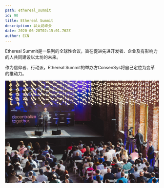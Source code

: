 ```yaml
---
path: ethereal_summit
id: 90
title: Ethereal Summit
description: 以太坊峰会
date: 2020-06-28T02:15:01.762Z
author: ECN
---
```



Ethereal Summit是一系列的全球性会议，旨在促进先进开发者、企业及有影响力的人共同建设以太坊的未来。

作为信仰者、行动派，Ethereal Summit的举办方ConsenSys将自己定位为变革的推动力。

![](./img.jpg)

